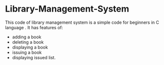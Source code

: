 # Library-Management-System
This code of library management system is a simple code for beginners in C language .
It has features of:
- adding a book 
- deleting a book 
- displaying a book 
- issuing a book
- displaying issued list.
